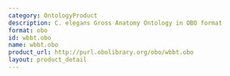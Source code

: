```yaml
---
category: OntologyProduct
description: C. elegans Gross Anatomy Ontology in OBO format
format: obo
id: wbbt.obo
name: wbbt.obo
product_url: http://purl.obolibrary.org/obo/wbbt.obo
layout: product_detail
---
```

